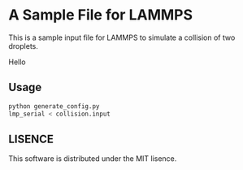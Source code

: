 # A Sample File for LAMMPS

This is a sample input file for LAMMPS to simulate a collision of two droplets.

Hello

## Usage

```sh
python generate_config.py
lmp_serial < collision.input
```

## LISENCE

This software is distributed under the MIT lisence.
